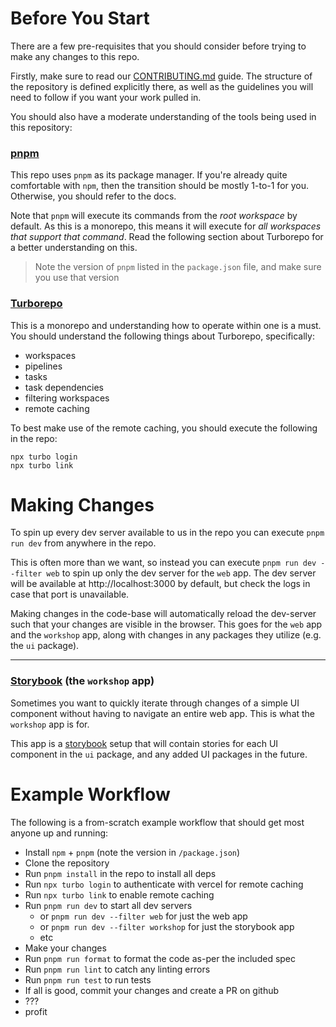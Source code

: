 # Before You Start

There are a few pre-requisites that you should consider before trying to make any changes to this repo.

Firstly, make sure to read our [CONTRIBUTING.md](./CONTRIBUTING.md) guide. The structure of the repository is defined explicitly there, as well as the guidelines you will need to follow if you want your work pulled in.

You should also have a moderate understanding of the tools being used in this repository:

### [pnpm](https://pnpm.io/)

This repo uses `pnpm` as its package manager. If you're already quite comfortable with `npm`, then the transition should be mostly 1-to-1 for you. Otherwise, you should refer to the docs.

Note that `pnpm` will execute its commands from the _root workspace_ by default. As this is a monorepo, this means it will execute for _all workspaces that support that command_. Read the following section about Turborepo for a better understanding on this.

> Note the version of `pnpm` listed in the `package.json` file, and make sure you use that version

### [Turborepo](https://turbo.build/repo)

This is a monorepo and understanding how to operate within one is a must. You should understand the following things about Turborepo, specifically:

- workspaces
- pipelines
- tasks
- task dependencies
- filtering workspaces
- remote caching

To best make use of the remote caching, you should execute the following in the repo:

```
npx turbo login
npx turbo link
```

# Making Changes

To spin up every dev server available to us in the repo you can execute `pnpm run dev` from anywhere in the repo.

This is often more than we want, so instead you can execute `pnpm run dev --filter web` to spin up only the dev server for the `web` app. The dev server will be available at http://localhost:3000 by default, but check the logs in case that port is unavailable.

Making changes in the code-base will automatically reload the dev-server such that your changes are visible in the browser. This goes for the `web` app and the `workshop` app, along with changes in any packages they utilize (e.g. the `ui` package).

---

### [Storybook](https://storybook.js.org/) (the `workshop` app)

Sometimes you want to quickly iterate through changes of a simple UI component without having to navigate an entire web app. This is what the `workshop` app is for.

This app is a [storybook](https://storybook.js.org/) setup that will contain stories for each UI component in the `ui` package, and any added UI packages in the future.

# Example Workflow

The following is a from-scratch example workflow that should get most anyone up and running:

- Install `npm` + `pnpm` (note the version in `/package.json`)
- Clone the repository
- Run `pnpm install` in the repo to install all deps
- Run `npx turbo login` to authenticate with vercel for remote caching
- Run `npx turbo link` to enable remote caching
- Run `pnpm run dev` to start all dev servers
  - or `pnpm run dev --filter web` for just the web app
  - or `pnpm run dev --filter workshop` for just the storybook app
  - etc
- Make your changes
- Run `pnpm run format` to format the code as-per the included spec
- Run `pnpm run lint` to catch any linting errors
- Run `pnpm run test` to run tests
- If all is good, commit your changes and create a PR on github
- ???
- profit
